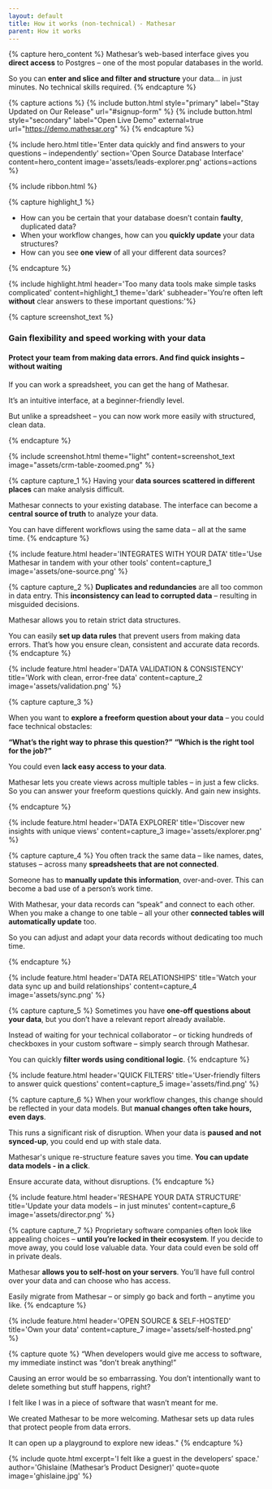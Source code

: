 ```yaml
---
layout: default
title: How it works (non-technical) - Mathesar
parent: How it works
---
```

{% capture hero_content %}
Mathesar’s web-based interface gives you **direct access** to Postgres – one of the most popular databases in the world.

So you can **enter and slice and filter and structure** your data… in just minutes.
No technical skills required.
{% endcapture %}

{% capture actions %}
{% include button.html style="primary" label="Stay Updated on Our Release" url="#signup-form" %}
{% include button.html style="secondary" label="Open Live Demo" external=true url="https://demo.mathesar.org" %}
{% endcapture %}

{% include hero.html
title='Enter data quickly and find answers to your questions – independently'
section='Open Source Database Interface' content=hero_content
image='assets/leads-explorer.png' actions=actions %}

{% include ribbon.html %}

{% capture highlight_1 %}

- How can you be certain that your database doesn’t contain **faulty**, duplicated data?
- When your workflow changes, how can you **quickly update** your data structures?
- How can you see **one view** of all your different data sources?

{% endcapture %}

{% include highlight.html header='Too many data tools make simple tasks complicated' content=highlight_1 theme='dark' subheader='You’re often left <strong>without</strong> clear answers to these important questions:'%}

{% capture screenshot_text %}

### Gain flexibility and speed working with your data

#### Protect your team from making data errors. And find quick insights – without waiting

If you can work a spreadsheet, you can get the hang of Mathesar.

It’s an intuitive interface, at a beginner-friendly level.

But unlike a spreadsheet – you can now work more easily with structured, clean data.

{% endcapture %}

{% include screenshot.html theme="light" content=screenshot_text image="assets/crm-table-zoomed.png" %}

{% capture capture_1 %}
Having your **data sources scattered in different places** can make analysis difficult.

Mathesar connects to your existing database. The interface can become a **central source of truth** to analyze your data.

You can have different workflows using the same data – all at the same time.
{% endcapture %}

{% include feature.html
    header='INTEGRATES WITH YOUR DATA'
    title='Use Mathesar in tandem with your other tools'
    content=capture_1
    image='assets/one-source.png'
%}

{% capture capture_2 %}
**Duplicates and redundancies** are all too common in data entry. This **inconsistency can lead to corrupted data** – resulting in misguided decisions.

Mathesar allows you to retain strict data structures.

You can easily **set up data rules** that prevent users from making data errors.
That’s how you ensure clean, consistent and accurate data records.
{% endcapture %}

{% include feature.html
    header='DATA VALIDATION & CONSISTENCY'
    title='Work with clean, error-free data'
    content=capture_2
    image='assets/validation.png'
%}

{% capture capture_3 %}

When you want to **explore a freeform question about your data** – you could face technical obstacles:

**“What’s the right way to phrase this question?”**
**“Which is the right tool for the job?”**

You could even **lack easy access to your data**.

Mathesar lets you create views across multiple tables – in just a few clicks. So you can answer your freeform questions quickly. And gain new insights.

{% endcapture %}

{% include feature.html
    header='DATA EXPLORER'
    title='Discover new insights with unique views'
    content=capture_3
    image='assets/explorer.png'
%}

{% capture capture_4 %}
You often track the same data – like names, dates, statuses – across many **spreadsheets that are not connected**.

Someone has to **manually update this information**, over-and-over. This can become a bad use of a person’s work time.

With Mathesar, your data records can “speak” and connect to each other. When you make a change to one table – all your other **connected tables will automatically update** too.

So you can adjust and adapt your data records without dedicating too much time.

{% endcapture %}

{% include feature.html
    header='DATA RELATIONSHIPS'
    title='Watch your data sync up and build relationships'
    content=capture_4
    image='assets/sync.png'
%}

{% capture capture_5 %}
Sometimes you have **one-off questions about your data**, but you don’t have a relevant report already available.

Instead of waiting for your technical collaborator – or ticking hundreds of checkboxes in your custom software – simply search through Mathesar.

You can quickly **filter words using conditional logic**.
{% endcapture %}

{% include feature.html
    header='QUICK FILTERS'
    title='User-friendly filters to answer quick questions'
    content=capture_5
    image='assets/find.png'
%}

{% capture capture_6 %}
When your workflow changes, this change should be reflected in your data models.
But **manual changes often take hours, even days**.

This runs a significant risk of disruption. When your data is **paused and not synced-up**, you could end up with stale data.

Mathesar's unique re-structure feature saves you time. **You can update data models - in a click**.

Ensure accurate data, without disruptions.
{% endcapture %}

{% include feature.html
    header='RESHAPE YOUR DATA STRUCTURE'
    title='Update your data models – in just minutes'
    content=capture_6
    image='assets/director.png'
%}

{% capture capture_7 %}
Proprietary software companies often look like appealing choices – **until you’re locked in their ecosystem**.
If you decide to move away, you could lose valuable data. Your data could even be sold off in private deals.

Mathesar **allows you to self-host on your servers**. You’ll have full control over your data and can choose who has access.

Easily migrate from Mathesar – or simply go back and forth – anytime you like.
{% endcapture %}

{% include feature.html
    header='OPEN SOURCE & SELF-HOSTED'
    title='Own your data'
    content=capture_7
    image='assets/self-hosted.png'
%}

{% capture quote %}
“When developers would give me access to software, my immediate instinct was “don’t break anything!”

Causing an error would be so embarrassing. You don’t intentionally want to delete something but stuff happens, right?

I felt like I was in a piece of software that wasn’t meant for me.

We created Mathesar to be more welcoming. Mathesar sets up data rules that protect people from data errors.

It can open up a playground to explore new ideas."
{% endcapture %}

{%
include quote.html
excerpt='I felt like a guest in the developers’ space.'
author='Ghislaine (Mathesar’s Product Designer)'
quote=quote
image='ghislaine.jpg'
%}
